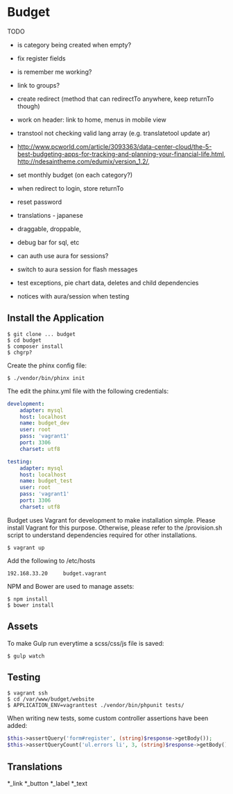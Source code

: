 # Budget

TODO
* is category being created when empty?
* fix register fields
* is remember me working?
* link to groups?
* create redirect (method that can redirectTo anywhere, keep returnTo though)
* work on header: link to home, menus in mobile view
* transtool not checking valid lang array (e.g. translatetool update ar)
* http://www.pcworld.com/article/3093363/data-center-cloud/the-5-best-budgeting-apps-for-tracking-and-planning-your-financial-life.html, http://ndesaintheme.com/edumix/version_1.2/, 
* set monthly budget (on each category?)

* when redirect to login, store returnTo
* reset password
* translations - japanese
* draggable, droppable,
* debug bar for sql, etc
* can auth use aura for sessions?
* switch to aura session for flash messages
* test exceptions, pie chart data, deletes and child dependencies
* notices with aura/session when testing


## Install the Application

```
$ git clone ... budget
$ cd budget
$ composer install
$ chgrp?
```

Create the phinx config file:

```
$ ./vendor/bin/phinx init
```

The edit the phinx.yml file with the following credentials:

```yml
development:
    adapter: mysql
    host: localhost
    name: budget_dev
    user: root
    pass: 'vagrant1'
    port: 3306
    charset: utf8

testing:
    adapter: mysql
    host: localhost
    name: budget_test
    user: root
    pass: 'vagrant1'
    port: 3306
    charset: utf8
```

Budget uses Vagrant for development to make installation simple. Please install Vagrant for this purpose. Otherwise, please refer to the /provision.sh script to understand dependencies required for other installations.

```
$ vagrant up
```

Add the following to /etc/hosts

```
192.168.33.20     budget.vagrant
```

NPM and Bower are used to manage assets:

```
$ npm install
$ bower install
```

## Assets

To make Gulp run everytime a scss/css/js file is saved:

```
$ gulp watch
```

## Testing

```
$ vagrant ssh
$ cd /var/www/budget/website
$ APPLICATION_ENV=vagranttest ./vendor/bin/phpunit tests/
```

When writing new tests, some custom controller assertions have been added:

```php
$this->assertQuery('form#register', (string)$response->getBody());
$this->assertQueryCount('ul.errors li', 3, (string)$response->getBody());
```

## Translations

*_link
*_button
*_label
*_text
